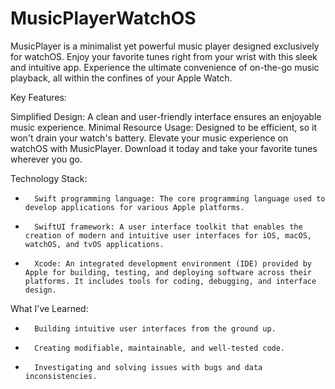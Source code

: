 # MusicPlayerWatchOS
MusicPlayer is a minimalist yet powerful music player designed exclusively for watchOS. Enjoy your favorite tunes right from your wrist with this sleek and intuitive app. Experience the ultimate convenience of on-the-go music playback, all within the confines of your Apple Watch.


Key Features:

Simplified Design: A clean and user-friendly interface ensures an enjoyable music experience.
Minimal Resource Usage: Designed to be efficient, so it won't drain your watch's battery.
Elevate your music experience on watchOS with MusicPlayer. Download it today and take your favorite tunes wherever you go.

Technology Stack:
* 		Swift programming language: The core programming language used to develop applications for various Apple platforms.
* 		SwiftUI framework: A user interface toolkit that enables the creation of modern and intuitive user interfaces for iOS, macOS, watchOS, and tvOS applications.
* 		Xcode: An integrated development environment (IDE) provided by Apple for building, testing, and deploying software across their platforms. It includes tools for coding, debugging, and interface design.


What I've Learned:
* 		Building intuitive user interfaces from the ground up.
* 		Creating modifiable, maintainable, and well-tested code.
* 		Investigating and solving issues with bugs and data inconsistencies.
